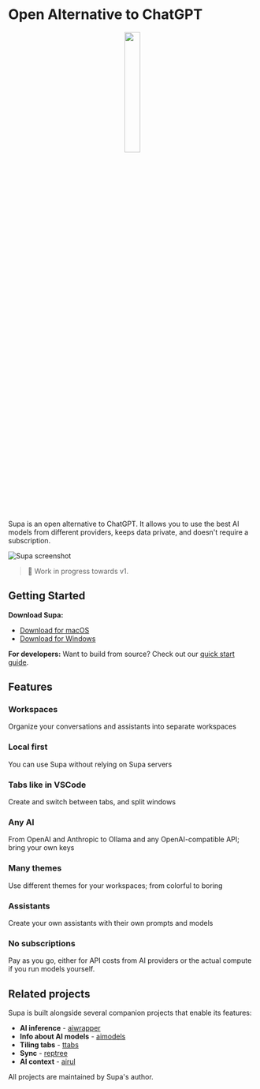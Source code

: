 # Open Alternative to ChatGPT

<p align="center">
  <img src="docs/assets/icons/Square310x310Logo.png" style="width: 25%; height: auto;">
</p>

Supa is an open alternative to ChatGPT. It allows you to use the best AI models from different providers, keeps data private, and doesn't require a subscription.

![Supa screenshot](docs/assets/screenshot.png)

> 🚧 Work in progress towards v1.

## Getting Started

**Download Supa:**
- [Download for macOS](#) 
- [Download for Windows](#)

**For developers:** Want to build from source? Check out our [quick start guide](docs/dev/quick-start.md).

## Features

### Workspaces

Organize your conversations and assistants into separate workspaces

### Local first

You can use Supa without relying on Supa servers

### Tabs like in VSCode

Create and switch between tabs, and split windows

### Any AI

From OpenAI and Anthropic to Ollama and any OpenAI-compatible API; bring your own keys

### Many themes

Use different themes for your workspaces; from colorful to boring

### Assistants

Create your own assistants with their own prompts and models

### No subscriptions

Pay as you go, either for API costs from AI providers or the actual compute if you run models yourself.

## Related projects
Supa is built alongside several companion projects that enable its features:

- **AI inference** - [aiwrapper](https://github.com/mitkury/aiwrapper)
- **Info about AI models** - [aimodels](https://github.com/mitkury/aimodels)
- **Tiling tabs** - [ttabs](https://github.com/mitkury/ttabs)
- **Sync** - [reptree](https://github.com/mitkury/reptree)
- **AI context** - [airul](https://github.com/mitkury/airul)

All projects are maintained by Supa's author.
